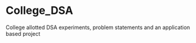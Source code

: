 # College_DSA
College allotted DSA experiments, problem statements and an application based project
